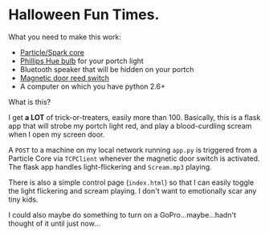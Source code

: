 Halloween Fun Times.
===

What you need to make this work:

- [Particle/Spark core](https://www.particle.io/)
- [Phillips Hue bulb](http://www2.meethue.com/) for your portch light
- Bluetooth speaker that will be hidden on your portch
- [Magnetic door reed switch](http://sfe.io/p13247)
- A computer on which you have python 2.6+

What is this?

I get **a LOT** of trick-or-treaters, easily more than 100. Basically,
this is a flask app that will strobe my portch light red, and
play a blood-curdling scream when I open my screen door.

A `POST` to a machine on my local network running `app.py` is triggered
from a Particle Core via `TCPClient` whenever the magnetic door switch
is activated. The flask app handles light-flickering and `Scream.mp3`
playing.

There is also a simple control page (`index.html`) so that I can easily
toggle the light flickering and scream playing. I don't want to emotionally
scar any tiny kids.

I could also maybe do something to turn on a GoPro...maybe...hadn't thought
of it until just now...
